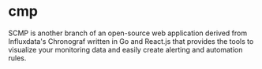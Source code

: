 # cmp
SCMP is another branch of an open-source web application derived from Influxdata's Chronograf written in Go and React.js that provides the tools to visualize your monitoring data and easily create alerting and automation rules.
